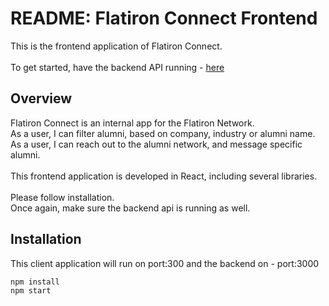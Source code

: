 # README: Flatiron Connect Frontend

This is the frontend application of Flatiron Connect. <br /><br />
To get started, have the backend API running - [here](https://github.com/asc5025/flatiron-connect-v0-server)


## Overview

Flatiron Connect is an internal app for the Flatiron Network. <br />
As a user, I can filter alumni, based on company, industry or alumni name. <br />
As a user, I can reach out to the alumni network, and message specific alumni.
<br /><br />
This frontend application is developed in React, including several libraries. <br /><br />
Please follow installation. <br />
Once again, make sure the backend api is running as well.

## Installation
This client application will run on port:300 and the backend on - port:3000

```bash
npm install
npm start
```
